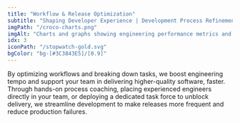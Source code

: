 ```yaml
---
title: "Workflow & Release Optimization"
subtitle: "Shaping Developer Experience | Development Process Refinement"
imgPath: "/croco-charts.png"
imgAlt: "Charts and graphs showing engineering performance metrics and improvements"
idx: 3
iconPath: "/stopwatch-gold.svg"
bgColor: "bg-[#3C3843E5]/[0.9]"
---
```


By optimizing workflows and breaking down tasks, we boost engineering tempo and support your team in delivering higher-quality software, faster. Through hands-on process coaching, placing experienced engineers directly in your team, or deploying a dedicated task force to unblock delivery, we streamline development to make releases more frequent and reduce production failures.
